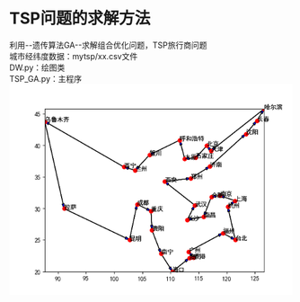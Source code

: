 # TSP问题的求解方法



利用--遗传算法GA--求解组合优化问题，TSP旅行商问题<br/>
城市经纬度数据：mytsp/xx.csv文件<br/>
DW.py：绘图类<br/>
TSP_GA.py：主程序<br/>
![image](Figure_1.png)

